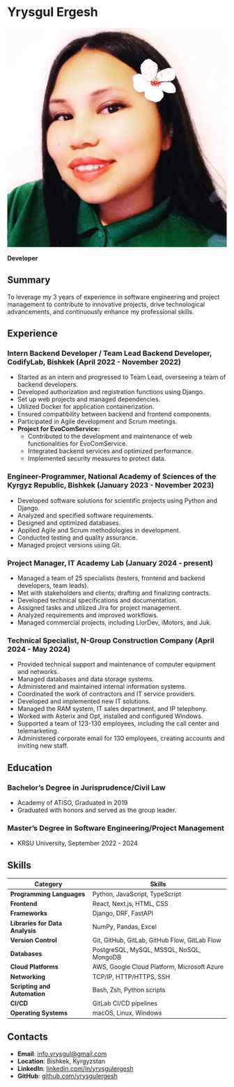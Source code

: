 # Yrysgul Ergesh

![Profile photo](Yrysgul.jpeg)

**Developer**

## Summary
To leverage my 3 years of experience in software engineering and project management to contribute to innovative projects, drive technological advancements, and continuously enhance my professional skills.

## Experience

### Intern Backend Developer / Team Lead Backend Developer, CodifyLab, Bishkek (April 2022 - November 2022)
- Started as an intern and progressed to Team Lead, overseeing a team of backend developers.
- Developed authorization and registration functions using Django.
- Set up web projects and managed dependencies.
- Utilized Docker for application containerization.
- Ensured compatibility between backend and frontend components.
- Participated in Agile development and Scrum meetings.
- **Project for EvoComService:**
  - Contributed to the development and maintenance of web functionalities for EvoComService.
  - Integrated backend services and optimized performance.
  - Implemented security measures to protect data.

### Engineer-Programmer, National Academy of Sciences of the Kyrgyz Republic, Bishkek (January 2023 - November 2023)
- Developed software solutions for scientific projects using Python and Django.
- Analyzed and specified software requirements.
- Designed and optimized databases.
- Applied Agile and Scrum methodologies in development.
- Conducted testing and quality assurance.
- Managed project versions using Git.

### Project Manager, IT Academy Lab (January 2024 - present)
- Managed a team of 25 specialists (testers, frontend and backend developers, team leads).
- Met with stakeholders and clients, drafting and finalizing contracts.
- Developed technical specifications and documentation.
- Assigned tasks and utilized Jira for project management.
- Analyzed requirements and improved workflows.
- Managed commercial projects, including LiorDev, iMotors, and Juk.

### Technical Specialist, N-Group Construction Company (April 2024 - May 2024)
- Provided technical support and maintenance of computer equipment and networks.
- Managed databases and data storage systems.
- Administered and maintained internal information systems.
- Coordinated the work of contractors and IT service providers.
- Developed and implemented new IT solutions.
- Managed the RAM system, IT sales department, and IP telephony.
- Worked with Asterix and Opt, installed and configured Windows.
- Supported a team of 123-130 employees, including the call center and telemarketing.
- Administered corporate email for 130 employees, creating accounts and inviting new staff.

## Education

### Bachelor’s Degree in Jurisprudence/Civil Law
- Academy of ATiSO, Graduated in 2019
- Graduated with honors and served as the group leader.

### Master’s Degree in Software Engineering/Project Management
- KRSU University, September 2022 - 2024

## Skills

| Category                 | Skills                                                                 |
|--------------------------|-----------------------------------------------------------------------|
| **Programming Languages**| Python, JavaScript, TypeScript                                        |
| **Frontend**             | React, Next.js, HTML, CSS                                             |
| **Frameworks**           | Django, DRF, FastAPI                                                  |
| **Libraries for Data Analysis** | NumPy, Pandas, Excel                                           |
| **Version Control**      | Git, GitHub, GitLab, GitHub Flow, GitLab Flow                         |
| **Databases**            | PostgreSQL, MySQL, MSSQL, NoSQL, MongoDB                              |
| **Cloud Platforms**      | AWS, Google Cloud Platform, Microsoft Azure                           |
| **Networking**           | TCP/IP, HTTP/HTTPS, SSH                                               |
| **Scripting and Automation** | Bash, Zsh, Python scripts                                        |
| **CI/CD**                | GitLab CI/CD pipelines                                                |
| **Operating Systems**    | macOS, Linux, Windows                                                 |

## Contacts

- **Email**: info.yrysgul@gmail.com
- **Location**: Bishkek, Kyrgyzstan
- **LinkedIn**: [linkedin.com/in/yrysgulergesh](https://www.linkedin.com/in/yrysgulergesh/)
- **GitHub**: [github.com/yrysgulergesh](https://github.com/yrysgulergesh)

